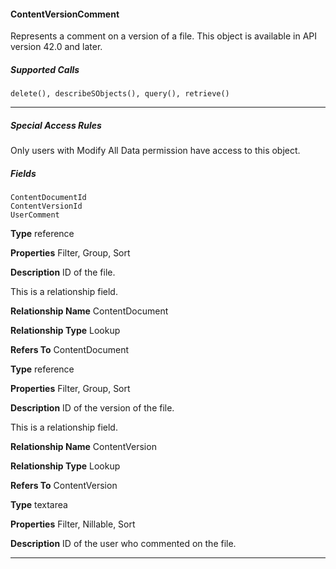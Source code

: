 #### ContentVersionComment

Represents a comment on a version of a file. This object is available in API version 42.0 and later.

##### Supported Calls
```
delete(), describeSObjects(), query(), retrieve()

```

-----

##### Special Access Rules

Only users with Modify All Data permission have access to this object.

##### Fields

```
ContentDocumentId
ContentVersionId
UserComment

```

**Type**
reference

**Properties**
Filter, Group, Sort

**Description**
ID of the file.

This is a relationship field.

**Relationship Name**
ContentDocument

**Relationship Type**
Lookup

**Refers To**
ContentDocument

**Type**
reference

**Properties**
Filter, Group, Sort

**Description**
ID of the version of the file.

This is a relationship field.

**Relationship Name**
ContentVersion

**Relationship Type**
Lookup

**Refers To**
ContentVersion

**Type**
textarea

**Properties**
Filter, Nillable, Sort

**Description**
ID of the user who commented on the file.


-----
